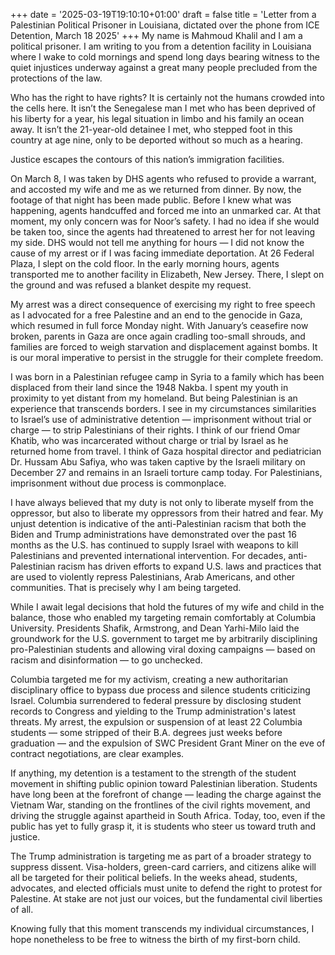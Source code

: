 +++
date = '2025-03-19T19:10:10+01:00'
draft = false
title = 'Letter from a Palestinian Political Prisoner in Louisiana, dictated over the phone from ICE Detention, March 18 2025'
+++
My name is Mahmoud Khalil and I am a political prisoner. I am writing to you from a detention facility in Louisiana where I wake to cold mornings and spend long days bearing witness to the quiet injustices underway against a great many people precluded from the protections of the law.

Who has the right to have rights? It is certainly not the humans crowded into the cells here. It isn’t the Senegalese man I met who has been deprived of his liberty for a year, his legal situation in limbo and his family an ocean away. It isn’t the 21-year-old detainee I met, who stepped foot in this country at age nine, only to be deported without so much as a hearing. 

Justice escapes the contours of this nation’s immigration facilities.

On March 8, I was taken by DHS agents who refused to provide a warrant, and accosted my wife and me as we returned from dinner. By now, the footage of that night has been made public. Before I knew what was happening, agents handcuffed and forced me into an unmarked car. At that moment, my only concern was for Noor’s safety. I had no idea if she would be taken too, since the agents had threatened to arrest her for not leaving my side. DHS would not tell me anything for hours — I did not know the cause of my arrest or if I was facing immediate deportation. At 26 Federal Plaza, I slept on the cold floor. In the early morning hours, agents transported me to another facility in Elizabeth, New Jersey. There, I slept on the ground and was refused a blanket despite my request.

My arrest was a direct consequence of exercising my right to free speech as I advocated for a free Palestine and an end to the genocide in Gaza, which resumed in full force Monday night. With January’s ceasefire now broken, parents in Gaza are once again cradling too-small shrouds, and families are forced to weigh starvation and displacement against bombs. It is our moral imperative to persist in the struggle for their complete freedom.

I was born in a Palestinian refugee camp in Syria to a family which has been displaced from their land since the 1948 Nakba. I spent my youth in proximity to yet distant from my homeland. But being Palestinian is an experience that transcends borders. I see in my circumstances similarities to Israel’s use of administrative detention — imprisonment without trial or charge — to strip Palestinians of their rights.
I think of our friend Omar Khatib, who was incarcerated without charge or trial by Israel as he returned home from travel. I think of Gaza hospital director and pediatrician Dr. Hussam Abu Safiya, who was taken captive by the Israeli military on December 27 and remains in an Israeli torture camp today. For Palestinians, imprisonment without due process is commonplace.

I have always believed that my duty is not only to liberate myself from the oppressor, but also to liberate my oppressors from their hatred and fear. My unjust detention is indicative of the anti-Palestinian racism that both the Biden and Trump administrations have demonstrated over the past 16 months as the U.S. has continued to supply Israel with weapons to kill Palestinians and prevented international intervention. For decades, anti-Palestinian racism has driven efforts to expand U.S. laws and practices that are used to violently repress Palestinians, Arab Americans, and other communities. That is precisely why I am being targeted.

While I await legal decisions that hold the futures of my wife and child in the balance, those who enabled my targeting remain comfortably at Columbia University. Presidents Shafik, Armstrong, and Dean Yarhi-Milo laid the groundwork for the U.S. government to target me by arbitrarily disciplining pro-Palestinian students and allowing viral doxing campaigns — based on racism and disinformation — to go unchecked.

Columbia targeted me for my activism, creating a new authoritarian disciplinary office to bypass due process and silence students criticizing Israel. Columbia surrendered to federal pressure by disclosing student records to Congress and yielding to the Trump administration's latest threats. My arrest, the expulsion or suspension of at least 22 Columbia students — some stripped of their B.A. degrees just weeks before graduation — and the expulsion of SWC President Grant Miner on the eve of contract negotiations, are clear examples. 

If anything, my detention is a testament to the strength of the student movement in shifting public opinion toward Palestinian liberation. Students have long been at the forefront of change — leading the charge against the Vietnam War, standing on the frontlines of the civil rights movement, and driving the struggle against apartheid in South Africa. Today, too, even if the public has yet to fully grasp it, it is students who steer us toward truth and justice.

The Trump administration is targeting me as part of a broader strategy to suppress dissent. Visa-holders, green-card carriers, and citizens alike will all be targeted for their political beliefs. In the weeks ahead, students, advocates, and elected officials must unite to defend the right to protest for Palestine. At stake are not just our voices, but the fundamental civil liberties of all. 

Knowing fully that this moment transcends my individual circumstances, I hope nonetheless to be free to witness the birth of my first-born child.
